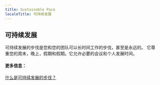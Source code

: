 ```yaml
---
title: Sustainable Pace
localeTitle: 可持续发展
---
```

## 可持续发展

可持续发展的步伐是您和您的团队可以长时间工作的步伐，甚至是永远的。 它尊重您的周末，晚上，假期和假期。它允许必要的会议和个人发展时间。

#### 更多信息：

[什么是可持续发展的步伐？](http://www.sustainablepace.net/what-is-sustainable-pace)
